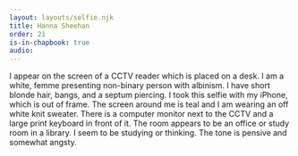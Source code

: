 ```yaml
---
layout: layouts/selfie.njk
title: Hanna Sheehan
order: 21
is-in-chapbook: true
audio:
---
```


I appear on the screen of a CCTV reader which is placed on a desk. I am a white, femme presenting non-binary person with albinism. I have short blonde hair, bangs, and a septum piercing. I took this selfie with my iPhone, which is out of frame. The screen around me is teal and I am wearing an off white knit sweater. There is a computer monitor next to the CCTV and a large print keyboard in front of it. The room appears to be an office or study room in a library. I seem to be studying or thinking. The tone is pensive and somewhat angsty.
